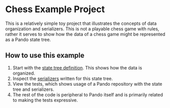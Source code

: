 # Chess Example Project

This is a relatively simple toy project that illustrates the concepts of data organization and serializers.
This is not a playable chess game with rules,
rather it serves to show how the data of a chess game might be represented as a Pando state tree.

## How to use this example

1. Start with the [state tree definition](ChessStateTree.cs).
   This shows how the data is organized.
3. Inspect the [serializers](Serializers) written for this state tree.
4. View the tests, which shows usage of a Pando repository with the state tree and serializers.
5. The rest of the code is peripheral to Pando itself and is primarily related to making the tests expressive.
